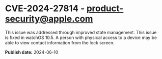 # CVE-2024-27814 - product-security@apple.com

This issue was addressed through improved state management. This issue is fixed in watchOS 10.5. A person with physical access to a device may be able to view contact information from the lock screen.

**Publish date:** 2024-06-10
